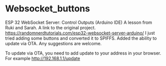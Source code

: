 # Websocket_buttons
ESP 32 WebSocket Server: Control Outputs (Arduino IDE) A lesson from Ruki and Sarah. A link to the original project. https://randomnerdtutorials.com/esp32-websocket-server-arduino/ I just tried adding some buttons and converted it to SPIFFS. Added the ability to update via OTA. Any suggestions are welcome.

To update via OTA, you need to add update to your address in your browser. For example http://192.168.1.1/update
